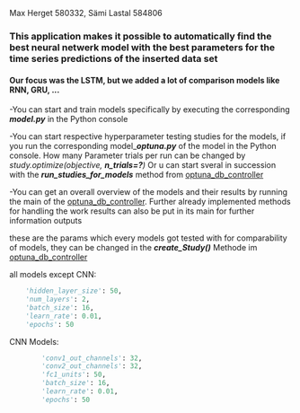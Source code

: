 Max Herget 580332, Sämi Lastal 584806

### This application makes it possible to automatically find the best neural netwerk model with the best parameters for the time series predictions of the inserted data set

#### Our focus was the LSTM, but we added a lot of comparison models like RNN, GRU, ...

-You can start and train models specifically by executing the corresponding ***model.py*** in the Python console

-You can start respective hyperparameter testing studies for the models,
if you run the corresponding model_***optuna.py*** of the model in the Python console. 
How many Parameter trials per run can be changed by *study.optimize(objective, **n_trials=?**)*
Or u can start sveral in succession with the ***run_studies_for_models*** method from [optuna_db_controller](Hyperparameter_DB/optuna_db_controller.py)

-You can get an overall overview of the models and their results by running the main of the [optuna_db_controller](Hyperparameter_DB/optuna_db_controller.py).
Further already implemented methods for handling the work results can also be put in its main for further information outputs


these are the params which every models got tested with for comparability of models, they can be changed in the ***create_Study()*** Methode im [optuna_db_controller](Hyperparameter_DB/optuna_db_controller.py)

all models except CNN:
```python
    'hidden_layer_size': 50,
    'num_layers': 2,
    'batch_size': 16,
    'learn_rate': 0.01,
    'epochs': 50
```
CNN Models:
```python
        'conv1_out_channels': 32,
        'conv2_out_channels': 32,
        'fc1_units': 50,
        'batch_size': 16,
        'learn_rate': 0.01,
        'epochs': 50
```
